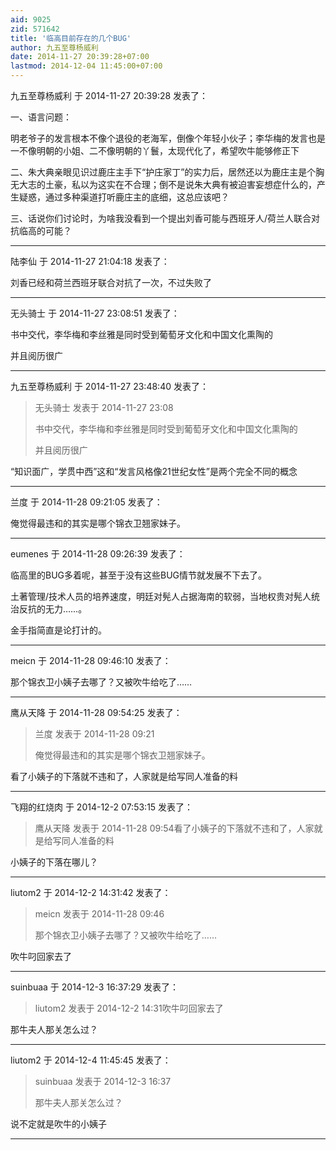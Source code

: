 ```yaml
---
aid: 9025
zid: 571642
title: '临高目前存在的几个BUG'
author: 九五至尊杨威利
date: 2014-11-27 20:39:28+07:00
lastmod: 2014-12-04 11:45:00+07:00
---
```


九五至尊杨威利 于 2014-11-27 20:39:28 发表了：

一、语言问题：

明老爷子的发言根本不像个退役的老海军，倒像个年轻小伙子；李华梅的发言也是一不像明朝的小姐、二不像明朝的丫鬟，太现代化了，希望吹牛能够修正下

二、朱大典亲眼见识过鹿庄主手下“护庄家丁”的实力后，居然还以为鹿庄主是个胸无大志的土豪，私以为这实在不合理；倒不是说朱大典有被迫害妄想症什么的，产生疑惑，通过多种渠道打听鹿庄主的底细，这总应该吧？

三、话说你们讨论时，为啥我没看到一个提出刘香可能与西班牙人/荷兰人联合对抗临高的可能？

---------

陆李仙 于 2014-11-27 21:04:18 发表了：

刘香已经和荷兰西班牙联合对抗了一次，不过失败了

---------

无头骑士 于 2014-11-27 23:08:51 发表了：

书中交代，李华梅和李丝雅是同时受到葡萄牙文化和中国文化熏陶的

并且阅历很广

---------

九五至尊杨威利 于 2014-11-27 23:48:40 发表了：

> 无头骑士 发表于 2014-11-27 23:08
> 
> 书中交代，李华梅和李丝雅是同时受到葡萄牙文化和中国文化熏陶的
> 
> 并且阅历很广



“知识面广，学贯中西”这和“发言风格像21世纪女性”是两个完全不同的概念

---------

兰度 于 2014-11-28 09:21:05 发表了：

俺觉得最违和的其实是哪个锦衣卫翘家妹子。

---------

eumenes 于 2014-11-28 09:26:39 发表了：

临高里的BUG多着呢，甚至于没有这些BUG情节就发展不下去了。

土著管理/技术人员的培养速度，明廷对髡人占据海南的软弱，当地权贵对髡人统治反抗的无力……。

金手指简直是论打计的。

---------

meicn 于 2014-11-28 09:46:10 发表了：

那个锦衣卫小姨子去哪了？又被吹牛给吃了……

---------

鹰从天降 于 2014-11-28 09:54:25 发表了：

> 兰度 发表于 2014-11-28 09:21
> 
> 俺觉得最违和的其实是哪个锦衣卫翘家妹子。



看了小姨子的下落就不违和了，人家就是给写同人准备的料

---------

飞翔的红烧肉 于 2014-12-2 07:53:15 发表了：

> 鹰从天降 发表于 2014-11-28 09:54看了小姨子的下落就不违和了，人家就是给写同人准备的料



小姨子的下落在哪儿？

---------

liutom2 于 2014-12-2 14:31:42 发表了：

> meicn 发表于 2014-11-28 09:46
> 
> 那个锦衣卫小姨子去哪了？又被吹牛给吃了……



吹牛叼回家去了

---------

suinbuaa 于 2014-12-3 16:37:29 发表了：

> liutom2 发表于 2014-12-2 14:31吹牛叼回家去了



那牛夫人那关怎么过？

---------

liutom2 于 2014-12-4 11:45:45 发表了：

> suinbuaa 发表于 2014-12-3 16:37
> 
> 那牛夫人那关怎么过？



说不定就是吹牛的小姨子

---------


